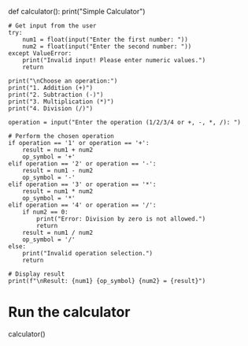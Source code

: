 def calculator():
    print("Simple Calculator")
    
    # Get input from the user
    try:
        num1 = float(input("Enter the first number: "))
        num2 = float(input("Enter the second number: "))
    except ValueError:
        print("Invalid input! Please enter numeric values.")
        return

    print("\nChoose an operation:")
    print("1. Addition (+)")
    print("2. Subtraction (-)")
    print("3. Multiplication (*)")
    print("4. Division (/)")
    
    operation = input("Enter the operation (1/2/3/4 or +, -, *, /): ")

    # Perform the chosen operation
    if operation == '1' or operation == '+':
        result = num1 + num2
        op_symbol = '+'
    elif operation == '2' or operation == '-':
        result = num1 - num2
        op_symbol = '-'
    elif operation == '3' or operation == '*':
        result = num1 * num2
        op_symbol = '*'
    elif operation == '4' or operation == '/':
        if num2 == 0:
            print("Error: Division by zero is not allowed.")
            return
        result = num1 / num2
        op_symbol = '/'
    else:
        print("Invalid operation selection.")
        return

    # Display result
    print(f"\nResult: {num1} {op_symbol} {num2} = {result}")

# Run the calculator
calculator()

 
